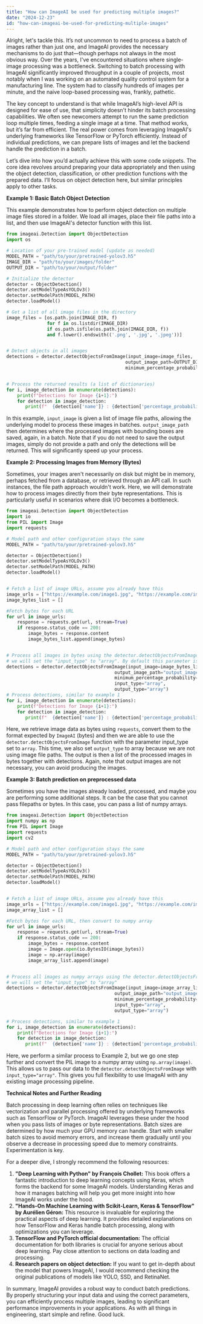```yaml
---
title: "How can ImageAI be used for predicting multiple images?"
date: "2024-12-23"
id: "how-can-imageai-be-used-for-predicting-multiple-images"
---
```


Alright, let's tackle this. It’s not uncommon to need to process a batch of images rather than just one, and ImageAI provides the necessary mechanisms to do just that—though perhaps not always in the most obvious way. Over the years, I've encountered situations where single-image processing was a bottleneck. Switching to batch processing with ImageAI significantly improved throughput in a couple of projects, most notably when I was working on an automated quality control system for a manufacturing line. The system had to classify hundreds of images per minute, and the naive loop-based processing was, frankly, pathetic.

The key concept to understand is that while ImageAI’s high-level API is designed for ease of use, that simplicity doesn't hinder its batch processing capabilities. We often see newcomers attempt to run the same prediction loop multiple times, feeding a single image at a time. That method works, but it’s far from efficient. The real power comes from leveraging ImageAI's underlying frameworks like TensorFlow or PyTorch efficiently. Instead of individual predictions, we can prepare lists of images and let the backend handle the prediction in a batch.

Let’s dive into how you’d actually achieve this with some code snippets. The core idea revolves around preparing your data appropriately and then using the object detection, classification, or other prediction functions with the prepared data. I’ll focus on object detection here, but similar principles apply to other tasks.

**Example 1: Basic Batch Object Detection**

This example demonstrates how to perform object detection on multiple image files stored in a folder. We load all images, place their file paths into a list, and then use ImageAI's detector function with this list.

```python
from imageai.Detection import ObjectDetection
import os

# Location of your pre-trained model (update as needed)
MODEL_PATH = "path/to/your/pretrained-yolov3.h5"
IMAGE_DIR = "path/to/your/images/folder"
OUTPUT_DIR = "path/to/your/output/folder"

# Initialize the detector
detector = ObjectDetection()
detector.setModelTypeAsYOLOv3()
detector.setModelPath(MODEL_PATH)
detector.loadModel()

# Get a list of all image files in the directory
image_files = [os.path.join(IMAGE_DIR, f)
               for f in os.listdir(IMAGE_DIR)
               if os.path.isfile(os.path.join(IMAGE_DIR, f))
               and f.lower().endswith(('.png', '.jpg', '.jpeg'))]


# Detect objects in all images
detections = detector.detectObjectsFromImage(input_image=image_files,
                                            output_image_path=OUTPUT_DIR,
                                            minimum_percentage_probability=30)


# Process the returned results (a list of dictionaries)
for i, image_detection in enumerate(detections):
    print(f"Detections for Image {i+1}:")
    for detection in image_detection:
       print(f"  {detection['name']} : {detection['percentage_probability']:.2f}%  , at position {detection['box_points']}")
```

In this example, `input_image` is given a list of image file paths, allowing the underlying model to process these images in batches. `output_image_path` then determines where the processed images with bounding boxes are saved, again, in a batch. Note that if you do not need to save the output images, simply do not provide a path and only the detections will be returned. This will significantly speed up your process.

**Example 2: Processing Images from Memory (Bytes)**

Sometimes, your images aren't necessarily on disk but might be in memory, perhaps fetched from a database, or retrieved through an API call. In such instances, the file path approach wouldn't work. Here, we will demonstrate how to process images directly from their byte representations. This is particularly useful in scenarios where disk I/O becomes a bottleneck.

```python
from imageai.Detection import ObjectDetection
import io
from PIL import Image
import requests

# Model path and other configuration stays the same
MODEL_PATH = "path/to/your/pretrained-yolov3.h5"

detector = ObjectDetection()
detector.setModelTypeAsYOLOv3()
detector.setModelPath(MODEL_PATH)
detector.loadModel()


# Fetch a list of image URLs, assume you already have this
image_urls = ["https://example.com/image1.jpg", "https://example.com/image2.png", "https://example.com/image3.jpeg"]
image_bytes_list = []

#Fetch bytes for each URL
for url in image_urls:
    response = requests.get(url, stream=True)
    if response.status_code == 200:
        image_bytes = response.content
        image_bytes_list.append(image_bytes)


# Process all images in bytes using the detector.detectObjectsFromImage function.
# we will set the "input_type" to "array". By default this parameter is "file"
detections = detector.detectObjectsFromImage(input_image=image_bytes_list,
                                        output_image_path="output_images",
                                        minimum_percentage_probability=30,
                                        input_type="array",
                                        output_type="array")
# Process detections, similar to example 1
for i, image_detection in enumerate(detections):
    print(f"Detections for Image {i+1}:")
    for detection in image_detection:
       print(f"  {detection['name']} : {detection['percentage_probability']:.2f}%  , at position {detection['box_points']}")
```

Here, we retrieve image data as bytes using `requests`, convert them to the format expected by `ImageAI` (bytes) and then we are able to use the `detector.detectObjectsFromImage` function with the parameter input_type set to `array`. This time, we also set `output_type` to array because we are not using image file paths. The output is then a list of the processed images in bytes together with detections. Again, note that output images are not necessary, you can avoid producing the images.

**Example 3: Batch prediction on preprocessed data**

Sometimes you have the images already loaded, processed, and maybe you are performing some additional steps. It can be the case that you cannot pass filepaths or bytes. In this case, you can pass a list of numpy arrays.

```python
from imageai.Detection import ObjectDetection
import numpy as np
from PIL import Image
import requests
import cv2

# Model path and other configuration stays the same
MODEL_PATH = "path/to/your/pretrained-yolov3.h5"

detector = ObjectDetection()
detector.setModelTypeAsYOLOv3()
detector.setModelPath(MODEL_PATH)
detector.loadModel()


# Fetch a list of image URLs, assume you already have this
image_urls = ["https://example.com/image1.jpg", "https://example.com/image2.png", "https://example.com/image3.jpeg"]
image_array_list = []

#Fetch bytes for each URL, then convert to numpy array
for url in image_urls:
    response = requests.get(url, stream=True)
    if response.status_code == 200:
        image_bytes = response.content
        image = Image.open(io.BytesIO(image_bytes))
        image = np.array(image)
        image_array_list.append(image)


# Process all images as numpy arrays using the detector.detectObjectsFromImage function.
# we will set the "input_type" to "array"
detections = detector.detectObjectsFromImage(input_image=image_array_list,
                                        output_image_path="output_images",
                                        minimum_percentage_probability=30,
                                        input_type="array",
                                        output_type="array")

# Process detections, similar to example 1
for i, image_detection in enumerate(detections):
    print(f"Detections for Image {i+1}:")
    for detection in image_detection:
       print(f"  {detection['name']} : {detection['percentage_probability']:.2f}%  , at position {detection['box_points']}")
```

Here, we perform a similar process to Example 2, but we go one step further and convert the PIL image to a numpy array using `np.array(image)`. This allows us to pass our data to the `detector.detectObjectsFromImage` with `input_type="array"`. This gives you full flexibility to use ImageAI with any existing image processing pipeline.

**Technical Notes and Further Reading**

Batch processing in deep learning often relies on techniques like vectorization and parallel processing offered by underlying frameworks such as TensorFlow or PyTorch. ImageAI leverages these under the hood when you pass lists of images or byte representations. Batch sizes are determined by how much your GPU memory can handle. Start with smaller batch sizes to avoid memory errors, and increase them gradually until you observe a decrease in processing speed due to memory constraints. Experimentation is key.

For a deeper dive, I strongly recommend the following resources:

1.  **"Deep Learning with Python" by François Chollet:** This book offers a fantastic introduction to deep learning concepts using Keras, which forms the backend for some ImageAI models. Understanding Keras and how it manages batching will help you get more insight into how ImageAI works under the hood.
2.  **"Hands-On Machine Learning with Scikit-Learn, Keras & TensorFlow" by Aurélien Géron:** This resource is invaluable for exploring the practical aspects of deep learning. It provides detailed explanations on how TensorFlow and Keras handle batch processing, along with optimizations you can leverage.
3.  **TensorFlow and PyTorch official documentation:** The official documentation for both libraries is crucial for anyone serious about deep learning. Pay close attention to sections on data loading and processing.
4.  **Research papers on object detection:** If you want to get in-depth about the model that powers ImageAI, I would recommend checking the original publications of models like YOLO, SSD, and RetinaNet.

In summary, ImageAI provides a robust way to conduct batch predictions. By properly structuring your input data and using the correct parameters, you can efficiently process multiple images, leading to significant performance improvements in your applications. As with all things in engineering, start simple and refine. Good luck.
